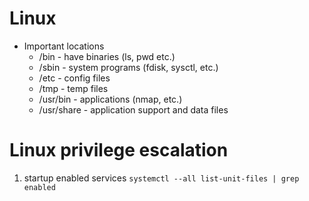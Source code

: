 # Linux 
- Important locations
  - /bin - have binaries (ls, pwd etc.)
  - /sbin - system programs (fdisk, sysctl, etc.)
  - /etc - config files
  - /tmp - temp files
  - /usr/bin - applications (nmap, etc.)
  - /usr/share - application support and data files

# Linux privilege escalation
1. startup enabled services `systemctl --all list-unit-files | grep enabled`
